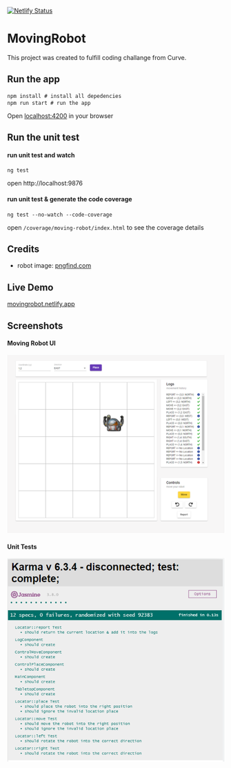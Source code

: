 [![Netlify Status](https://api.netlify.com/api/v1/badges/63ed1433-435d-41e6-969c-d101ff54def6/deploy-status)](https://app.netlify.com/sites/movingrobot/deploys)

# MovingRobot

This project was created to fulfill coding challange from Curve.

## Run the app

```shell
npm install # install all depedencies
npm run start # run the app
```

Open [localhost:4200](http://localhost:4200) in your browser

## Run the unit test

#### run unit test and watch

```shell
ng test
```

open http://localhost:9876

#### run unit test & generate the code coverage

```shell
ng test --no-watch --code-coverage
```

open `/coverage/moving-robot/index.html` to see the coverage details

## Credits

- robot image: [pngfind.com](https://www.pngfind.com/mpng/hbTJbR_cosmonaut-space-suit-top-down-view-character-hd/)

## Live Demo

[movingrobot.netlify.app](https://movingrobot.netlify.app/)

## Screenshots

#### Moving Robot UI

![UI](https://github.com/rifaniponk/moving-robot/blob/master/screenshots/demo.PNG?raw=true)

#### Unit Tests

![Unit Tests](https://github.com/rifaniponk/moving-robot/blob/master/screenshots/unit-tests.PNG?raw=true)
